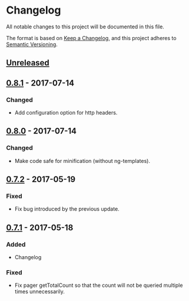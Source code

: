 # Changelog

All notable changes to this project will be documented in this file.

The format is based on [Keep a Changelog](http://keepachangelog.com/),
and this project adheres to [Semantic Versioning](http://semver.org/).

## [Unreleased]

## [0.8.1] - 2017-07-14

### Changed
- Add configuration option for http headers.

## [0.8.0] - 2017-07-14

### Changed
- Make code safe for minification (without ng-templates).

## [0.7.2] - 2017-05-19

### Fixed
- Fix bug introduced by the previous update.

## [0.7.1] - 2017-05-18

### Added
- Changelog

### Fixed
- Fix pager getTotalCount so that the count will not be queried multiple times
  unnecessarily.

[Unreleased]: https://github.com/SemanticComputing/angular-paging-sparql-service/compare/0.8.1...HEAD
[0.8.1]: https://github.com/SemanticComputing/angular-paging-sparql-service/compare/0.8.0...0.8.1
[0.8.0]: https://github.com/SemanticComputing/angular-paging-sparql-service/compare/0.7.2...0.8.0
[0.7.2]: https://github.com/SemanticComputing/angular-paging-sparql-service/compare/0.7.1...0.7.2
[0.7.1]: https://github.com/SemanticComputing/angular-paging-sparql-service/compare/0.7.0...0.7.1
